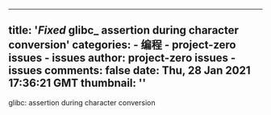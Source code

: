 
---
title: '_Fixed_ glibc_ assertion during character conversion'
categories: 
    - 编程
    - project-zero issues - issues
author: project-zero issues - issues
comments: false
date: Thu, 28 Jan 2021 17:36:21 GMT
thumbnail: ''
---

<div>   
glibc: assertion during character conversion  
</div>
            